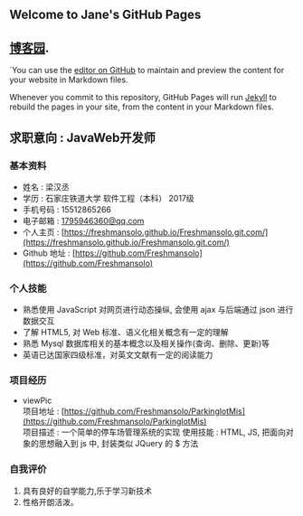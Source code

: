 ## Welcome to Jane's GitHub Pages

## [博客园](https://www.cnblogs.com/janeszj/).
`You can use the [editor on GitHub](https://github.com/Freshmansolo/Freshmansolo.git.com/edit/master/README.md) to maintain and preview the content for your website in Markdown files.

Whenever you commit to this repository, GitHub Pages will run [Jekyll](https://jekyllrb.com/) to rebuild the pages in your site, from the content in your Markdown files.
## 求职意向 : JavaWeb开发师

### 基本资料

* 姓名 : 梁汉丞
* 学历 : 石家庄铁道大学  软件工程（本科）  2017级  
* 手机号码 : 15512865266  
* 电子邮箱 : 1795946360@qq.com
* 个人主页 : [https://freshmansolo.github.io/Freshmansolo.git.com/](https://freshmansolo.github.io/Freshmansolo.git.com/)
* Github 地址 : [https://github.com/Freshmansolo](https://github.com/Freshmansolo)


### 个人技能

* 熟悉使用 JavaScript 对网页进行动态操纵, 会使用 ajax 与后端通过 json 进行数据交互   
* 了解 HTML5, 对 Web 标准、语义化相关概念有一定的理解   
* 熟悉 Mysql 数据库相关的基本概念以及相关操作(查询、删除、更新)等  
* 英语已达国家四级标准，对英文文献有一定的阅读能力    

### 项目经历

* viewPic   
  项目地址 : [https://github.com/Freshmansolo/ParkinglotMis](https://github.com/Freshmansolo/ParkinglotMis)  
  项目描述 : 一个简单的停车场管理系统的实现
  使用技能 : HTML, JS, 把面向对象的思想融入到 js 中, 封装类似 JQuery 的 $ 方法

### 自我评价

1. 具有良好的自学能力,乐于学习新技术  
2. 性格开朗活泼。
